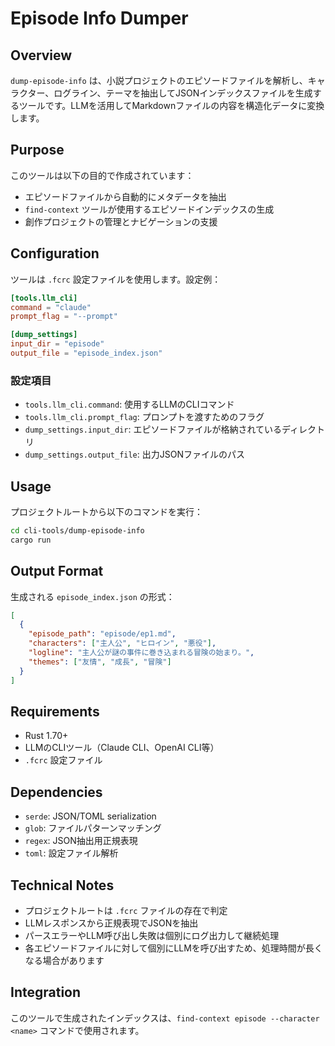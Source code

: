 # Episode Info Dumper

## Overview

`dump-episode-info` は、小説プロジェクトのエピソードファイルを解析し、キャラクター、ログライン、テーマを抽出してJSONインデックスファイルを生成するツールです。LLMを活用してMarkdownファイルの内容を構造化データに変換します。

## Purpose

このツールは以下の目的で作成されています：
- エピソードファイルから自動的にメタデータを抽出
- `find-context` ツールが使用するエピソードインデックスの生成
- 創作プロジェクトの管理とナビゲーションの支援

## Configuration

ツールは `.fcrc` 設定ファイルを使用します。設定例：

```toml
[tools.llm_cli]
command = "claude"
prompt_flag = "--prompt"

[dump_settings]
input_dir = "episode"
output_file = "episode_index.json"
```

### 設定項目

- `tools.llm_cli.command`: 使用するLLMのCLIコマンド
- `tools.llm_cli.prompt_flag`: プロンプトを渡すためのフラグ
- `dump_settings.input_dir`: エピソードファイルが格納されているディレクトリ
- `dump_settings.output_file`: 出力JSONファイルのパス

## Usage

プロジェクトルートから以下のコマンドを実行：

```bash
cd cli-tools/dump-episode-info
cargo run
```

## Output Format

生成される `episode_index.json` の形式：

```json
[
  {
    "episode_path": "episode/ep1.md",
    "characters": ["主人公", "ヒロイン", "悪役"],
    "logline": "主人公が謎の事件に巻き込まれる冒険の始まり。",
    "themes": ["友情", "成長", "冒険"]
  }
]
```

## Requirements

- Rust 1.70+
- LLMのCLIツール（Claude CLI、OpenAI CLI等）
- `.fcrc` 設定ファイル

## Dependencies

- `serde`: JSON/TOML serialization
- `glob`: ファイルパターンマッチング
- `regex`: JSON抽出用正規表現
- `toml`: 設定ファイル解析

## Technical Notes

- プロジェクトルートは `.fcrc` ファイルの存在で判定
- LLMレスポンスから正規表現でJSONを抽出
- パースエラーやLLM呼び出し失敗は個別にログ出力して継続処理
- 各エピソードファイルに対して個別にLLMを呼び出すため、処理時間が長くなる場合があります

## Integration

このツールで生成されたインデックスは、`find-context episode --character <name>` コマンドで使用されます。